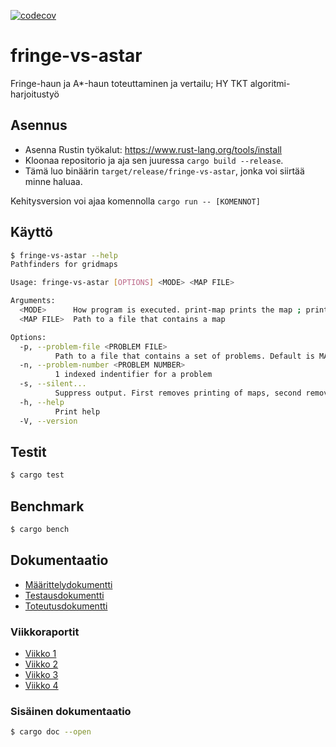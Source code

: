 [![codecov](https://codecov.io/github/Halmela/fringe-vs-astar/graph/badge.svg?token=7DFEU4IESG)](https://codecov.io/github/Halmela/fringe-vs-astar)

# fringe-vs-astar
Fringe-haun ja A*-haun toteuttaminen ja vertailu; HY TKT algoritmi-harjoitustyö

## Asennus
- Asenna Rustin työkalut: https://www.rust-lang.org/tools/install
- Kloonaa repositorio ja aja sen juuressa `cargo build --release`.
- Tämä luo binäärin `target/release/fringe-vs-astar`, jonka voi siirtää minne haluaa.

Kehitysversion voi ajaa komennolla `cargo run -- [KOMENNOT]`

## Käyttö
```bash
$ fringe-vs-astar --help
Pathfinders for gridmaps

Usage: fringe-vs-astar [OPTIONS] <MODE> <MAP FILE>

Arguments:
  <MODE>      How program is executed. print-map prints the map ; print prints the map with problems ; a-star solves using A* ; fringe solves using Fringe Search ; compare compares a-star and fringe [possible values: print, print-map, a-star, fringe, compare]
  <MAP FILE>  Path to a file that contains a map

Options:
  -p, --problem-file <PROBLEM FILE>
          Path to a file that contains a set of problems. Default is MAP FILE.scen(ario)
  -n, --problem-number <PROBLEM NUMBER>
          1 indexed indentifier for a problem
  -s, --silent...
          Suppress output. First removes printing of maps, second removes printing of problems, third removes printing of everything
  -h, --help
          Print help
  -V, --version
```

## Testit
```bash
$ cargo test 
```

## Benchmark
```bash
$ cargo bench
```


## Dokumentaatio
- [Määrittelydokumentti](/docs/m%C3%A4%C3%A4rittely.md)
- [Testausdokumentti](/docs/testaus.md)
- [Toteutusdokumentti](/docs/toteutus.md)

### Viikkoraportit
- [Viikko 1](/docs/Viikkoraportti%201.md)
- [Viikko 2](/docs/Viikkoraportti%202.md)
- [Viikko 3](/docs/Viikkoraportti%203.md)
- [Viikko 4](/docs/Viikkoraportti%204.md)

### Sisäinen dokumentaatio
```bash
$ cargo doc --open
```



